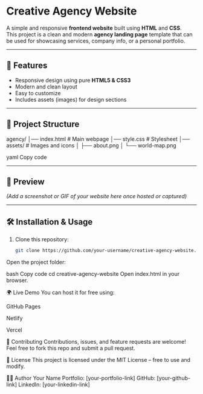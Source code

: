 # Creative Agency Website

A simple and responsive **frontend website** built using **HTML** and **CSS**.  
This project is a clean and modern **agency landing page** template that can be used for showcasing services, company info, or a personal portfolio.

---

## 🚀 Features
- Responsive design using pure **HTML5 & CSS3**
- Modern and clean layout
- Easy to customize
- Includes assets (images) for design sections

---

## 📂 Project Structure
agency/
│── index.html # Main webpage
│── style.css # Stylesheet
│── assets/ # Images and icons
│ ├── about.png
│ └── world-map.png

yaml
Copy code

---

## 📸 Preview
*(Add a screenshot or GIF of your website here once hosted or captured)*

---

## 🛠️ Installation & Usage
1. Clone this repository:
   ```bash
   git clone https://github.com/your-username/creative-agency-website.git
Open the project folder:

bash
Copy code
cd creative-agency-website
Open index.html in your browser.

🌍 Live Demo
You can host it for free using:

GitHub Pages

Netlify

Vercel

🤝 Contributing
Contributions, issues, and feature requests are welcome!
Feel free to fork this repo and submit a pull request.

📜 License
This project is licensed under the MIT License – free to use and modify.

👨‍💻 Author
Your Name
Portfolio: [your-portfolio-link]
GitHub: [your-github-link]
LinkedIn: [your-linkedin-link]
